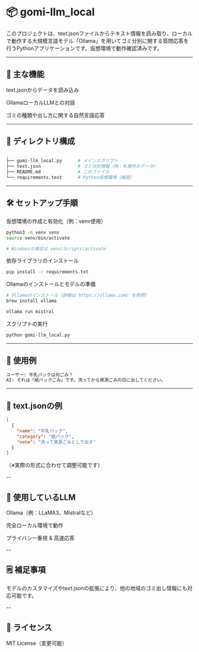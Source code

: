 # 📦 gomi-llm_local
このプロジェクトは、text.jsonファイルからテキスト情報を読み取り、ローカルで動作する大規模言語モデル「Ollama」を用いてゴミ分別に関する質問応答を行うPythonアプリケーションです。仮想環境で動作確認済みです。

---

## 🔧 主な機能
text.jsonからデータを読み込み

OllamaローカルLLMとの対話

ゴミの種類や出し方に関する自然言語応答

---

## 📁 ディレクトリ構成
```bash
.
├── gomi-llm_local.py      # メインスクリプト
├── text.json              # ゴミ分別情報（例：札幌市のデータ）
├── README.md              # このファイル
└── requirements.text      # Python仮想環境（推奨）
```

---

## 🛠️ セットアップ手順
仮想環境の作成と有効化（例：venv使用）

```bash
python3 -m venv venv
source venv/bin/activate

# Windowsの場合は venv\Scripts\activate
```

依存ライブラリのインストール

```bash
pip install -r requirements.txt
```

Ollamaのインストールとモデルの準備

```bash
# Ollamaのインストール（詳細は https://ollama.com/ を参照）
brew install ollama

ollama run mistral
```

スクリプトの実行

```bash
python gomi-llm_local.py
```

---

## 📘 使用例
```bash
ユーザー: 牛乳パックは何ごみ？
AI: それは「紙パックごみ」です。洗ってから資源ごみの日に出してください。
```

---

## 📝 text.jsonの例
```json
[
  {
    "name": "牛乳パック",
    "category": "紙パック",
    "note": "洗って資源ごみとして出す"
  }
]
```
（※実際の形式に合わせて調整可能です）

--

## 🧠 使用しているLLM
Ollama（例：LLaMA3、Mistralなど）

完全ローカル環境で動作

プライバシー重視 & 高速応答

--

## 🗒 補足事項
モデルのカスタマイズやtext.jsonの拡張により、他の地域のゴミ出し情報にも対応可能です。

--

## 📄 ライセンス
MIT License（変更可能）